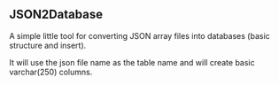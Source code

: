 JSON2Database
-----------------

A simple little tool for converting JSON array files into databases (basic structure and insert).

It will use the json file name as the table name and will create basic varchar(250) columns.